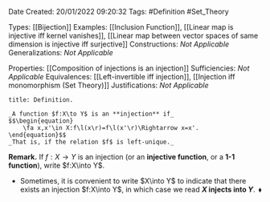 <div class="topSpace"></div>

Date Created: 20/01/2022 09:20:32
Tags: #Definition #Set_Theory

Types: [[Bijection]]
Examples: [[Inclusion Function]], [[Linear map is injective iff kernel vanishes]], [[Linear map between vector spaces of same dimension is injective iff surjective]]
Constructions: _Not Applicable_
Generalizations: _Not Applicable_

Properties: [[Composition of injections is an injection]]
Sufficiencies: _Not Applicable_
Equivalences: [[Left-invertible iff injection]], [[Injection iff monomorphism (Set Theory)]]
Justifications: _Not Applicable_

``` ad-Definition
title: Definition.

_A function $f:X\to Y$ is an **injection** if_
$$\begin{equation}
    \fa x,x'\in X:f\l(x\r)=f\l(x'\r)\Rightarrow x=x'.
\end{equation}$$
_That is, if the relation $f$ is left-unique._

```

**Remark.** If $f:X\to Y$ is an injection (or an **injective function**, or a **1-1 function**), write $f:X\into Y$.
* Sometimes, it is convenient to write $X\into Y$ to indicate that there exists an injection $f:X\into Y$, in which case we read **$X$ injects into $Y$**.<span style="float:right;">$\blacklozenge$</span>

